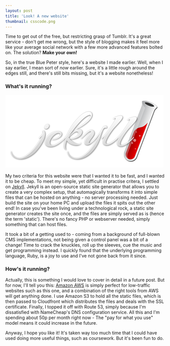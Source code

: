 ```yaml
---
layout: post
title: 'Look! A new website'
thumbnail: csscode.png
---
```


Time to get out of the free, but restricting grasp of Tumblr. It's a great service - don't get me wrong, but the style of blogging makes it feel more like your average social network with a few more advanced features bolted on.
The solution? **Make your own!**

So, in the true Blue Peter style, here's a website I made earlier. Well, when I say earlier, I mean sort of *now* earlier. Sure, it's a little rough around the edges still, and there's still bits missing, but it's a website nonetheless!

### What's it running?
![Jekyll](/assets/images/jekyll.png)

My two criteria for this website were that I wanted it to be fast, and I wanted it to be cheap. To meet my simple, yet difficult in practise critera, I settled on [Jekyll](https://jekyllrb.com/). Jekyll is an open-source static site generator that allows you to create a very complex setup, that automagically transforms it into simple files that can be hosted on anything - no server processing needed. Just build the site on your home PC and upload the files it spits out the other end! In case you've been living under a technological rock, a static site generator creates the site once, and the files are simply served as is (hence the term 'static'). There's no fancy PHP or webserver needed, simply something that can host files.

It took a bit of a getting used to - coming from a background of full-blown CMS implementations, not being given a control panel was a bit of a change! Time to crack the knuckles, roll up the sleeves, cue the music and get programming instead. I quickly found that the underlying programming language, Ruby, is a joy to use and I've not gone back from it since.

### How's it running?
Actually, this is something I would love to cover in detail in a future post. But for now, I'll tell you this: [Amazon AWS](https://aws.amazon.com) is simply perfect for low-traffic websites such as this one, and a combination of the right tools from AWS will get anything done. I use Amazon S3 to hold all the static files, which is then passed to Cloudfront which distributes the files and deals with the SSL certificate. Finally, I topped it off with Route 53, simply because I'm dissatisfied with NameCheap's DNS configuration service. All this and I'm spending about 50p per month right now - The "pay for what you use" model means it could increase in the future.

Anyway, I hope you like it! It's taken way too much time that I could have used doing more useful things, such as coursework. But it's been fun to do.

